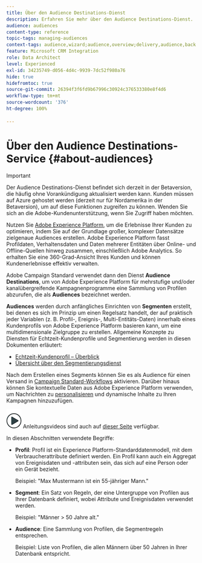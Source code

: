 ```yaml
---
title: Über den Audience Destinations-Dienst
description: Erfahren Sie mehr über den Audience Destinations-Dienst.
audience: audiences
content-type: reference
topic-tags: managing-audiences
context-tags: audience,wizard;audience,overview;delivery,audience,back
feature: Microsoft CRM Integration
role: Data Architect
level: Experienced
exl-id: 34235749-d056-4d4c-9939-7dc52f980a76
hide: true
hidefromtoc: true
source-git-commit: 26394f3f6fd9b67996c30924c376533380e8f4d6
workflow-type: tm+mt
source-wordcount: '376'
ht-degree: 100%

---
```


# Über den Audience Destinations-Service {#about-audiences}

>[!IMPORTANT]
>
>Der Audience Destinations-Dienst befindet sich derzeit in der Betaversion, die häufig ohne Vorankündigung aktualisiert werden kann. Kunden müssen auf Azure gehostet werden (derzeit nur für Nordamerika in der Betaversion), um auf diese Funktionen zugreifen zu können. Wenden Sie sich an die Adobe-Kundenunterstützung, wenn Sie Zugriff haben möchten.

Nutzen Sie [Adobe Experience Platform](https://experienceleague.adobe.com/docs/experience-platform/landing/home.html?lang=de), um die Erlebnisse Ihrer Kunden zu optimieren, indem Sie auf der Grundlage großer, komplexer Datensätze zielgenaue Audiences erstellen. Adobe Experience Platform fasst Profildaten, Verhaltensdaten und Daten mehrerer Entitäten über Online- und Offline-Quellen hinweg zusammen, einschließlich Adobe Analytics. So erhalten Sie eine 360-Grad-Ansicht Ihres Kunden und können Kundenerlebnisse effektiv verwalten.

Adobe Campaign Standard verwendet dann den Dienst **Audience Destinations**, um von Adobe Experience Platform für mehrstufige und/oder kanalübergreifende Kampagnenprogramme eine Sammlung von Profilen abzurufen, die als **Audiences** bezeichnet werden.

**Audiences** werden durch anfängliches Einrichten von **Segmenten** erstellt, bei denen es sich im Prinzip um einen Regelsatz handelt, der auf praktisch jeder Variablen (z. B. Profil-, Ereignis-, Multi-Entitäts-Daten) innerhalb eines Kundenprofils von Adobe Experience Platform basieren kann, um eine multidimensionale Zielgruppe zu erstellen. Allgemeine Konzepte zu Diensten für Echtzeit-Kundenprofile und Segmentierung werden in diesen Dokumenten erläutert:

* [Echtzeit-Kundenprofil – Überblick ](https://experienceleague.adobe.com/docs/experience-platform/profile/home.html?lang=de)
* [Übersicht über den Segmentierungsdienst](https://experienceleague.adobe.com/docs/experience-platform/segmentation/home.html?lang=de)

Nach dem Erstellen eines Segments können Sie es als Audience für einen Versand in [Campaign Standard-Workflows](../../integrating/using/aep-targeting-audiences.md) aktivieren. Darüber hinaus können Sie kontextuelle Daten aus Adobe Experience Platform verwenden, um Nachrichten zu [personalisieren](../../integrating/using/aep-personalizing-campaigns.md) und dynamische Inhalte zu Ihren Kampagnen hinzuzufügen.

![](assets/do-not-localize/how-to-video.png) Anleitungsvideos sind auch auf [dieser Seite](https://experienceleague.adobe.com/docs/campaign-standard-learn/tutorials/profiles-and-audiences/audience-destinations/audience-destinations-overview.html?lang=de) verfügbar.

In diesen Abschnitten verwendete Begriffe:

* **Profil**: Profil ist ein Experience Platform-Standarddatenmodell, mit dem Verbraucherattribute definiert werden. Ein Profil kann auch ein Aggregat von Ereignisdaten und -attributen sein, das sich auf eine Person oder ein Gerät bezieht.

   Beispiel: &quot;Max Mustermann ist ein 55-jähriger Mann.&quot;

* **Segment**: Ein Satz von Regeln, der eine Untergruppe von Profilen aus Ihrer Datenbank definiert, wobei Attribute und Ereignisdaten verwendet werden.

   Beispiel: &quot;Männer > 50 Jahre alt.&quot;

* **Audience**: Eine Sammlung von Profilen, die Segmentregeln entsprechen.

   Beispiel: Liste von Profilen, die allen Männern über 50 Jahren in Ihrer Datenbank entspricht.
